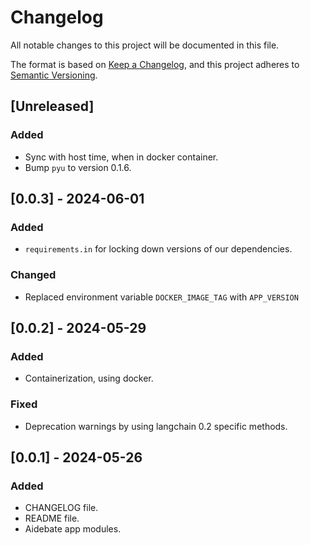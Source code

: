 # Changelog

All notable changes to this project will be documented in this file.

The format is based on [Keep a Changelog](https://keepachangelog.com/en/1.1.0/),
and this project adheres to [Semantic Versioning](https://semver.org/spec/v2.0.0.html).

## [Unreleased]

### Added

- Sync with host time, when in docker container.
- Bump `pyu` to version 0.1.6.

## [0.0.3] - 2024-06-01

### Added 

- `requirements.in` for locking down versions of our dependencies.

### Changed

- Replaced environment variable `DOCKER_IMAGE_TAG` with `APP_VERSION` 

## [0.0.2] - 2024-05-29

### Added

- Containerization, using docker.

### Fixed

- Deprecation warnings by using langchain 0.2 specific methods.

## [0.0.1] - 2024-05-26

### Added

- CHANGELOG file.
- README file.
- Aidebate app modules.
